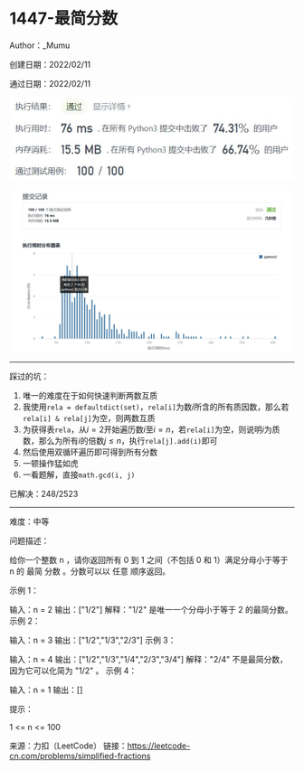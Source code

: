 # 1447-最简分数

Author：_Mumu

创建日期：2022/02/11

通过日期：2022/02/11

![](./通过截图2.jpg)

![](./通过截图1.jpg)

*****

踩过的坑：

1. 唯一的难度在于如何快速判断两数互质
2. 我使用`rela = defaultdict(set)`，`rela[i]`为数$i$所含的所有质因数，那么若`rela[i] & rela[j]`为空，则两数互质
3. 为获得表`rela`，从$i=2$开始遍历数$i$至$i=n$，若`rela[i]`为空，则说明$i$为质数，那么为所有$i$的倍数$j\leq n$，执行`rela[j].add(i)`即可
4. 然后使用双循环遍历即可得到所有分数
5. 一顿操作猛如虎
6. 一看题解，直接`math.gcd(i, j)`

已解决：248/2523

*****

难度：中等

问题描述：

给你一个整数 n ，请你返回所有 0 到 1 之间（不包括 0 和 1）满足分母小于等于  n 的 最简 分数 。分数可以以 任意 顺序返回。

 

示例 1：

输入：n = 2
输出：["1/2"]
解释："1/2" 是唯一一个分母小于等于 2 的最简分数。
示例 2：

输入：n = 3
输出：["1/2","1/3","2/3"]
示例 3：

输入：n = 4
输出：["1/2","1/3","1/4","2/3","3/4"]
解释："2/4" 不是最简分数，因为它可以化简为 "1/2" 。
示例 4：

输入：n = 1
输出：[]


提示：

1 <= n <= 100

来源：力扣（LeetCode）
链接：https://leetcode-cn.com/problems/simplified-fractions
